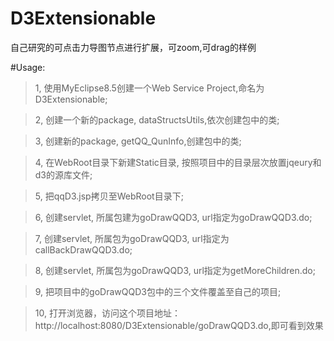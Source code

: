 # D3Extensionable
自己研究的可点击力导图节点进行扩展，可zoom,可drag的样例

#Usage:

> 1, 使用MyEclipse8.5创建一个Web Service Project,命名为 D3Extensionable; 

> 2, 创建一个新的package, dataStructsUtils,依次创建包中的类;

> 3, 创建新的package, getQQ_QunInfo,创建包中的类;

> 4, 在WebRoot目录下新建Static目录, 按照项目中的目录层次放置jqeury和d3的源库文件;

> 5, 把qqD3.jsp拷贝至WebRoot目录下;

> 6, 创建servlet, 所属包建为goDrawQQD3, url指定为goDrawQQD3.do;

> 7, 创建servlet, 所属包为goDrawQQD3, url指定为callBackDrawQQD3.do;

> 8, 创建servlet, 所属包为goDrawQQD3, url指定为getMoreChildren.do;

> 9, 把项目中的goDrawQQD3包中的三个文件覆盖至自己的项目;

> 10, 打开浏览器，访问这个项目地址：http://localhost:8080/D3Extensionable/goDrawQQD3.do,即可看到效果

